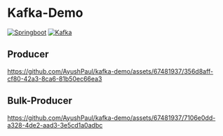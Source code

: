 # Kafka-Demo
[![Springboot](https://img.shields.io/badge/Springboot-v3.0-green)](https://docs.spring.io/spring-boot/docs/current/reference/html/)
[![Kafka](https://img.shields.io/badge/Kafka-v7.3.2-lightblue)](https://developer.confluent.io/)
## Producer
https://github.com/AyushPaul/kafka-demo/assets/67481937/356d8aff-cf80-42a3-8ca6-81b50ec66ea3
## Bulk-Producer
https://github.com/AyushPaul/kafka-demo/assets/67481937/7106e0dd-a328-4de2-aad3-3e5cd1a0adbc

